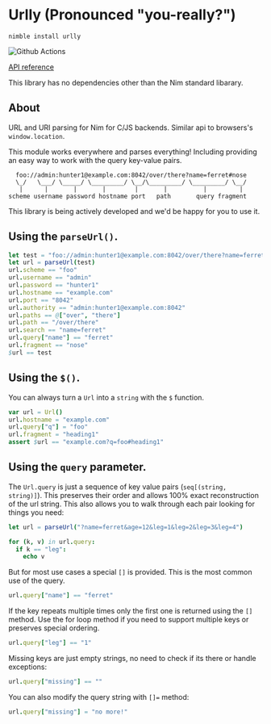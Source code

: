 # Urlly (Pronounced "you-really?")

`nimble install urlly`

![Github Actions](https://github.com/treeform/urlly/workflows/Github%20Actions/badge.svg)

[API reference](https://nimdocs.com/treeform/urlly)

This library has no dependencies other than the Nim standard libarary.

## About

URL and URI parsing for Nim for C/JS backends. Similar api to browsers's `window.location`.

This module works everywhere and parses everything! Including providing an easy way to work with the query key-value pairs.

```
  foo://admin:hunter1@example.com:8042/over/there?name=ferret#nose
  \_/   \___/ \_____/ \_________/ \__/\_________/ \_________/ \__/
   |      |       |       |        |       |          |         |
scheme username password hostname port   path       query fragment
```

This library is being actively developed and we'd be happy for you to use it.

## Using the `parseUrl()`.

```nim
let test = "foo://admin:hunter1@example.com:8042/over/there?name=ferret#nose"
let url = parseUrl(test)
url.scheme == "foo"
url.username == "admin"
url.password == "hunter1"
url.hostname == "example.com"
url.port == "8042"
url.authority == "admin:hunter1@example.com:8042"
url.paths == @["over", "there"]
url.path == "/over/there"
url.search == "name=ferret"
url.query["name"] == "ferret"
url.fragment == "nose"
$url == test
```

## Using the `$()`.

You can always turn a `Url` into a `string` with the `$` function.

```nim
var url = Url()
url.hostname = "example.com"
url.query["q"] = "foo"
url.fragment = "heading1"
assert $url == "example.com?q=foo#heading1"
```

## Using the `query` parameter.

The `Url.query` is just a sequence of key value pairs (`seq[(string, string)]`). This preserves their order and allows 100% exact reconstruction of the url string. This also allows you to walk through each pair looking for things you need:

```nim
let url = parseUrl("?name=ferret&age=12&leg=1&leg=2&leg=3&leg=4")

for (k, v) in url.query:
  if k == "leg":
    echo v
```

But for most use cases a special `[]` is provided. This is the most common use of the query.

```nim
url.query["name"] == "ferret"
```

If the key repeats multiple times only the first one is returned using the `[]` method. Use the for loop method if you need to support multiple keys or preserves special ordering.

```nim
url.query["leg"] == "1"
```

Missing keys are just empty strings, no need to check if its there or handle exceptions:

```nim
url.query["missing"] == ""
````

You can also modify the query string with `[]=` method:

```nim
url.query["missing"] = "no more!"
```
